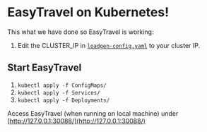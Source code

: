 # EasyTravel on Kubernetes!

This what we have done so EasyTravel is working:
1. Edit the CLUSTER_IP in [`loadgen-config.yaml`](ConfigMaps/loadgen-config.yaml#10) to your cluster IP.

## Start EasyTravel


 1. `kubectl apply -f ConfigMaps/`
 2. `kubectl apply -f Services/`
 3. `kubectl apply -f Deployments/`


Access EasyTravel (when running on local machine) under  [http://127.0.0.1:30088/](http://127.0.0.1:30088/)